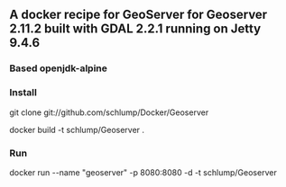 ## A docker recipe for GeoServer for Geoserver 2.11.2 built with GDAL 2.2.1 running on Jetty 9.4.6
### Based openjdk-alpine

### Install 
git clone git://github.com/schlump/Docker/Geoserver

docker build -t schlump/Geoserver .

### Run

docker run --name "geoserver" -p 8080:8080 -d -t schlump/Geoserver
